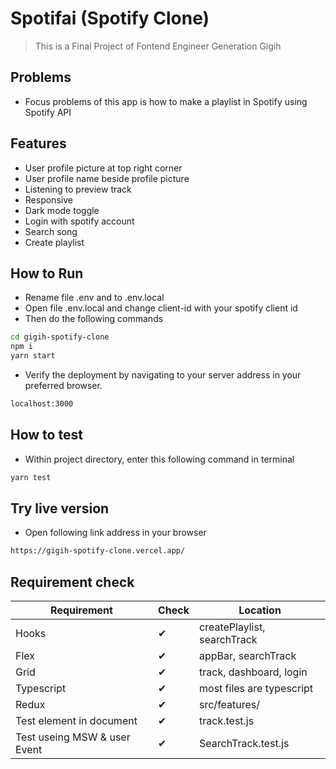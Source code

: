 # Spotifai (Spotify Clone)
> This is a Final Project of Fontend Engineer Generation Gigih

## Problems
- Focus problems of this app is how to make a playlist in Spotify using Spotify API
## Features
- User profile picture at top right corner
- User profile name beside profile picture
- Listening to preview track
- Responsive
- Dark mode toggle
- Login with spotify account
- Search song
- Create playlist

## How to Run
- Rename file .env and to .env.local
- Open file .env.local and change client-id with your spotify client id
- Then do the following commands
```sh
cd gigih-spotify-clone
npm i
yarn start
```
- Verify the deployment by navigating to your server address in
your preferred browser.

```sh
localhost:3000
```

## How to test
- Within project directory, enter this following command in terminal
```sh
yarn test
```

## Try live version
- Open following link address in your browser
```sh
https://gigih-spotify-clone.vercel.app/
```

## Requirement check
|Requirement|Check|Location|
|-----------|-----|-----------|
|Hooks|✔|createPlaylist, searchTrack|
|Flex|✔|appBar, searchTrack|
|Grid|✔|track, dashboard, login|
|Typescript|✔| most files are typescript|
|Redux|✔|src/features/|
|Test element in document|✔|track.test.js|
|Test useing MSW & user Event|✔|SearchTrack.test.js|
